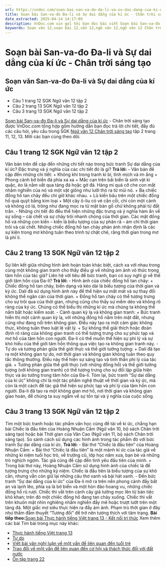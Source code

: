 ```yaml
---
url: https://vndoc.com/soan-bai-san-va-do-da-li-va-su-dai-dang-cua-ki-uc-chan-troi-sang-tao-330722
title: Soạn bài San-va-đo Đa-li và Sự dai dẳng của kí ức - Chân trời sáng tạo - VnDoc.com
date_extracted: 2025-04-14 14:17:09
description: VnDoc.com xin gửi tới bạn đọc bài viết Soạn bài San-va-đo Đa-li và Sự dai dẳng của kí ức - Chân trời sáng tạo. Mời các bạn cùng theo dõi bài viết dưới đây.
keywords: Soạn văn 12,soạn bài 12,văn 12,ngữ văn 12,ngữ văn 12 Chân trời sáng tạo,soạn ngữ văn 12,giải ngữ văn 12,soạn văn 12 Chân trời sáng tạo,soạn văn 12 Chân trời sáng tạo ngắn nhất,soạn văn 12 tập 2 trang 11 Chân trời sáng tạo,Soạn bài San va đo Đa li và Sự dai dẳng của kí ức Chân trời sáng tạo,Soạn bài San va đo Đa li và Sự dai dẳng của kí ức,Soạn bài San va đo Đa li và Sự dai dẳng của kí ức ngắn gọn,San va đo Đa li và Sự dai dẳng của kí ức,soạn văn 12 tập 2 trang 12,soạn văn 12 tập 2 trang 13
---
```


# Soạn bài San-va-đo Đa-li và Sự dai dẳng của kí ức - Chân trời sáng tạo
## Soạn văn San-va-đo Đa-li và Sự dai dẳng của kí ức
  * Câu 1 trang 12 SGK Ngữ văn 12 tập 2
  * Câu 2 trang 13 SGK Ngữ văn 12 tập 2
  * Câu 3 trang 13 SGK Ngữ văn 12 tập 2

[Soạn bài San-va-đo Đa-li và Sự dai dẳng của kí ức](<https://vndoc.com/soan-bai-san-va-do-da-li-va-su-dai-dang-cua-ki-uc-chan-troi-sang-tao-330722>) \- Chân trời sáng tạo được VnDoc.com tổng hợp gồm hướng dẫn bạn đọc trả lời chi tiết, đầy đủ các câu hỏi, yêu cầu trong SGK [Ngữ văn 12 Chân trời sáng tạo](<https://vndoc.com/soan-van-12-chan-troi-sang-tao>) tập 2 trang 11, 12, 13. Mời các bạn cùng theo dõi.
## Câu 1 trang 12 SGK Ngữ văn 12 tập 2
Văn bản trên đề cập đến những chi tiết nào trong bức tranh Sự dai dẳng của kí ức? Đặc trưng và ý nghĩa của các chi tiết đó là gì?
**Trả lời:**
\- Văn bản đề cập đến những chi tiết:
\+ Không khí trong tranh kì bí, tĩnh mịch và im ắng
\+ Phong cảnh bờ biển đá phía xa xa
\+ Mắc cạn trên bãi biển là sinh vật kì quặc, ẻo lả nằm vắt qua tảng đá hoặc gờ đá. Hàng mi quá cỡ che con mắt nhắm nghiền của nó và một vật giống như lưỡi thò ra từ mũi nó.
\+ Ba chiếc đồng hồ tan chảy đều chỉ giờ khác nhau.
\+ Lũ kiến bâu trên một chiếc đồng hồ quả quýt bằng kim loại
\+ Một cây ô-liu có vẻ cằn cỗi, chỉ còn một cành và không có lá, trông như đang mọc ra từ mặt bàn gỗ chứ không phải từ đất trần.
\- Những chi tiết đó đều thể hiện những đặc trưng và ý nghĩa hàm ẩn về sự sống – cái chết và sự chảy trôi nhanh chóng của thời gian. Các mặt đồng hồ và những con kiến – kiến là biểu tượng của sự phân rã – ám chỉ thời gian trôi và cái chết. Những chiếc đồng hồ tan chảy phản ánh nhận định là các sự kiện trong mơ không tuân theo trình tự chặt chẽ, rằng thời gian trong mơ là phi lí.
## Câu 2 trang 13 SGK Ngữ văn 12 tập 2
Sự liên kết giữa những hình ảnh hoàn toàn khác biệt, cách xa với nhau trong cùng một không gian tranh cho thấy điều gì về những ám ảnh vô thức trong tâm hồn của tác giả? Liên hệ với tiêu đề bức tranh, bạn có suy nghĩ gì về thế giới tâm hồn của Đa-li?
**Trả lời:**
\- Hình ảnh của chiếc đồng hồ tan chảy:
\+ Chiếc đồng hồ tan chảy, biến dạng và kéo dài là biểu tượng của thời gian và ký ức. Dalí đã sử dụng hình ảnh này để thể hiện sự mất mát và sự thay đổi không thể ngăn cản của thời gian.
\+ Đồng hồ tan chảy có thể tượng trưng cho sự trôi qua của thời gian, nhưng cũng cho thấy sự mềm dẻo và không rõ ràng của ký ức. Chúng có thể biểu thị những kí ức mà chúng ta không thể nắm bắt hoặc kiểm soát.
\- Cảnh quan kỳ lạ và không gian tranh:
\+ Bức tranh hiển thị một cảnh quan kỳ lạ, với những đồng hồ nằm trên mặt đất, nhưng cũng như đang nổi trên không gian. Điều này tạo ra một cảm giác không thực, không tuân theo luật lệ vật lý.
\+ Sự không thể giải thích hoặc đoán định rõ ràng của không gian tranh có thể tượng trưng cho sự phức tạp và mơ hồ của tâm hồn con người. Đa-li có thể muốn thể hiện sự phi lý và sự khó hiểu của thế giới tâm hồn thông qua việc tạo ra không gian tranh này.
\- Tự do và tương phản giữa thế giới thực và thế giới tưởng tượng:
\+ Dalí đã tạo ra một không gian tự do, nơi thời gian và không gian không tuân theo quy tắc thông thường. Điều này thể hiện sự sáng tạo và tinh thần phi lý của tác giả.
\+ Tương phản giữa thế giới thực \(với những đồng hồ\) và thế giới tưởng tượng \(với không gian tranh\) có thể tượng trưng cho sự đối lập giữa hiện thực và ảo tưởng trong tâm hồn của Đa-li.
Tóm lại, bức tranh “Sự dai dẳng của kí ức” không chỉ là một tác phẩm nghệ thuật về thời gian và ký ức, mà còn là một cách để tác giả thể hiện sự phức tạp và phi lý của tâm hồn con người. Đa-li đã tạo ra một không gian mơ hồ, nơi thời gian và không gian giao hoán, để chúng ta suy ngẫm về sự tồn tại và ý nghĩa của cuộc sống.
## Câu 3 trang 13 SGK Ngữ văn 12 tập 2
Tìm một bức tranh hoặc tác phẩm văn học cùng đề tài về kí ức, chẳng hạn bài Chiếc lá đầu tiên của Hoàng Nhuận Cầm \(Ngữ văn 10, bộ sách Chân trời sáng tạo\) hoặc bài Thời gian của Văn Cao \(Ngữ văn 11, bộ sách Chân trời sáng tạo\). So sánh cách sử dụng các hình ảnh trong tác phẩm đó với bức tranh Sự dai dẳng của kí ức.
**Trả lời:**
\- Bài thơ “Chiếc lá đầu tiên” của Hoàng Nhuận Cầm:
\+ Bài thơ “Chiếc lá đầu tiên” là một mảnh kí ức của tác giả về những kỉ niệm tuổi học trò, về trường cũ, lớp học năm xưa, bạn bè và những trò nghịch ngợm. Tác giả cũng đề cập đến tình yêu đầu tiên của mình.
\+ Trong bài thơ này, Hoàng Nhuận Cầm sử dụng hình ảnh của chiếc lá để tượng trưng cho những kỷ niệm. Chiếc lá đầu tiên là biểu tượng của sự khô cằn, nhưng vẫn còn giữ lại những câu thơ xanh và bài hát xanh.
\- Đến bức tranh “Sự dai dẳng của kí ức” của Đa-li mở ra trên nền phong cảnh đầy bất an và lạnh lẽo, phía xa là bờ biển và một hòn đảo hoang vu, những chiếc đồng hồ rũ rượi. Chiếc thì vắt trên cành cây giả tưởng mọc lên từ bàn tiệc khô khan; trên đó một chiếc đồng hồ đang tan chảy xuống. Chiếc thì vắt trên khuôn mặt nhìn nghiêng nhắm nghiền đầy mê hoặc trượt lướt trên một tảng đá. Một giấc mơ siêu thực hiện ra đầy ám ảnh. Phạm trù thời gian ở đây như thấm đẫm thuyết “Tương đối” để trở nên tương thích với tâm trạng.
**Bài tiếp theo:**[Soạn bài Thực hành tiếng Việt trang 13 - Kết nối tri thức](<https://vndoc.com/soan-bai-thuc-hanh-tieng-viet-trang-13-chan-troi-sang-tao-330723>)
Xem thêm các bài Tìm bài trong mục này khác:
  * [Thực hành tiếng Việt trang 13](</soan-bai-thuc-hanh-tieng-viet-trang-13-chan-troi-sang-tao-330723>)
  * [Tự do](</soan-bai-tu-do-chan-troi-sang-tao-330842>)
  * [Viết bài văn nghị luận về một vấn đề liên quan đến tuổi trẻ](</soan-bai-viet-bai-van-nghi-luan-ve-mot-van-de-lien-quan-den-tuoi-tre-chan-troi-sang-tao-330845>)
  * [Trao đổi về một vấn đề liên quan đến cơ hội và thách thức đối với đất nước](</soan-bai-trao-doi-ve-mot-van-de-lien-quan-den-co-hoi-va-thach-thuc-doi-voi-dat-nuoc-lop-12-tap-2-chan-troi-sang-tao-330846>)
  * [Ôn tập trang 22](</soan-bai-on-tap-trang-22-chan-troi-sang-tao-330853>)

